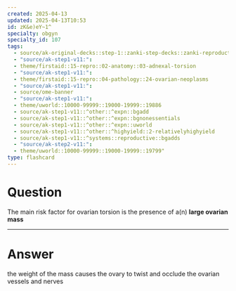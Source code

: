 ```yaml
---
created: 2025-04-13
updated: 2025-04-13T10:53
id: zK&e)eY~1^
specialty: obgyn
specialty_id: 107
tags:
  - source/ak-original-decks::step-1::zanki-step-decks::zanki-reproductive::reproductive-physiology-+-anatomy/embryo
  - "source/ak-step1-v11:": 
  - theme/firstaid::15-repro::02-anatomy::03-adnexal-torsion
  - "source/ak-step1-v11:": 
  - theme/firstaid::15-repro::04-pathology::24-ovarian-neoplasms
  - "source/ak-step1-v11:": 
  - source/ome-banner
  - "source/ak-step1-v11:": 
  - theme/uworld::10000-99999::19000-19999::19886
  - source/ak-step1-v11::^other::^expn::bgadd
  - source/ak-step1-v11::^other::^expn::bgnonessentials
  - source/ak-step1-v11::^other::^expn::uworld
  - source/ak-step1-v11::^other::^highyield::2-relativelyhighyield
  - source/ak-step1-v11::^systems::reproductive::bgadds
  - "source/ak-step2-v11:": 
  - theme/uworld::10000-99999::19000-19999::19799"
type: flashcard
---
```


# Question
The main risk factor for ovarian torsion is the presence of a(n) **large ovarian mass**

---

# Answer
the weight of the mass causes the ovary to twist and occlude the ovarian vessels and nerves